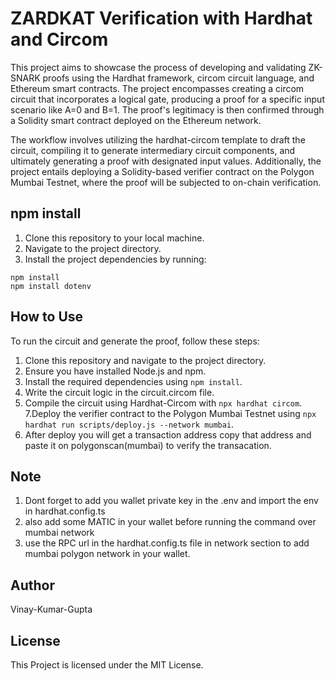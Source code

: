 # ZARDKAT Verification with Hardhat and Circom
This project aims to showcase the process of developing and validating ZK-SNARK proofs using the Hardhat framework, circom circuit language, and Ethereum smart contracts. The project encompasses creating a circom circuit that incorporates a logical gate, producing a proof for a specific input scenario like A=0 and B=1. The proof's legitimacy is then confirmed through a Solidity smart contract deployed on the Ethereum network.

The workflow involves utilizing the hardhat-circom template to draft the circuit, compiling it to generate intermediary circuit components, and ultimately generating a proof with designated input values. Additionally, the project entails deploying a Solidity-based verifier contract on the Polygon Mumbai Testnet, where the proof will be subjected to on-chain verification.

## npm install
1. Clone this repository to your local machine.
2. Navigate to the project directory.
3. Install the project dependencies by running:
   
```
npm install
npm install dotenv
```
## How to Use

To run the circuit and generate the proof, follow these steps:
  1. Clone this repository and navigate to the project directory.
  2. Ensure you have installed Node.js and npm.
  3. Install the required dependencies using ```npm install```.
  4. Write the circuit logic in the circuit.circom file.
  5. Compile the circuit using Hardhat-Circom with ```npx hardhat circom```.
  7.Deploy the verifier contract to the Polygon Mumbai Testnet using ```npx hardhat run scripts/deploy.js --network mumbai```.
  8. After deploy you will get a transaction address copy that address and paste it on polygonscan(mumbai) to verify the transacation.

## Note
1. Dont forget to add you wallet private key in the .env and import the env in hardhat.config.ts
2. also add some MATIC in your wallet before running the command over mumbai network
3. use the RPC url in the hardhat.config.ts file in network section to add mumbai polygon network in your wallet.
   
## Author
Vinay-Kumar-Gupta
## License
This Project is licensed under the MIT License.
     
